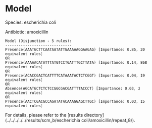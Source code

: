 
# Model

Species: escherichia coli

Antibiotic: amoxicillin

```
Model (Disjunction - 5 rules):
------------------------------
Presence(AAATGCTTCAATAATATTGAAAAAGGAAGAG) [Importance: 0.85, 20 equivalent rules]
OR
Presence(AAAAACATATTTATGTCCTGATTTGCTTATA) [Importance: 0.14, 868 equivalent rules]
OR
Presence(ACACCGACTCATTTTCATAAATACTCTCGGT) [Importance: 0.04, 19 equivalent rules]
OR
Absence(AGCATGCTCTCTCCGGCGACGATTTTACCCT) [Importance: 0.03, 2 equivalent rules]
OR
Presence(AACTCGACGCCAGATATACAAAGGAGCTTGC) [Importance: 0.03, 15 equivalent rules]

```

For details, please refer to the [results directory](../../../../../results/scm_b/escherichia coli/amoxicillin/repeat_8/).

